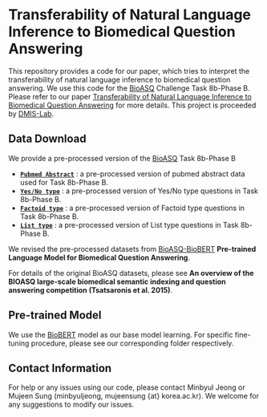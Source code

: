 # Transferability of Natural Language Inference to Biomedical Question Answering
This repository provides a code for our paper, which tries to interpret the transferability of natural language inference to biomedical question answering.
We use this code for the [BioASQ](http://bioasq.org/) Challenge Task 8b-Phase B.
Please refer to our paper [Transferability of Natural Language Inference to Biomedical Question Answering]() for more details.
This project is proceeded by [DMIS-Lab](https://dmis.korea.ac.kr).

## Data Download
We provide a pre-processed version of the [BioASQ](http://participants-area.bioasq.org/datasets/) Task 8b-Phase B
* **[`Pubmed Abstract`]()** : a pre-processed version of pubmed abstract data used for Task 8b-Phase B.
* **[`Yes/No type`]()** : a pre-processed version of Yes/No type questions in Task 8b-Phase B.
* **[`Factoid type`]()** : a pre-processed version of Factoid type questions in Task 8b-Phase B.
* **[`List type`]()** : a pre-processed version of List type questions in Task 8b-Phase B.

We revised the pre-processed datasets from [BioASQ-BioBERT](https://github.com/dmis-lab/bioasq-biobert) **Pre-trained Language Model for Biomedical Question Answering**.

For details of the original BioASQ datasets, please see **An overview of the BIOASQ large-scale biomedical semantic indexing and question answering competition (Tsatsaronis et al. 2015)**.

## Pre-trained Model
We use the [BioBERT](https://github.com/dmis-lab/biobert) model as our base model learning.
For specific fine-tuning procedure, please see our corresponding folder respectively.

## Contact Information
For help or any issues using our code, please contact Minbyul Jeong or Mujeen Sung (minbyuljeong, mujeensung {at} korea.ac.kr).
We welcome for any suggestions to modify our issues.

